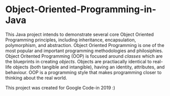 # Object-Oriented-Programming-in-Java

This Java project intends to demonstrate several core Object Oriented Programming principles, including inheritance, encapsulation, polymorphism, and abstraction. 
Object Oriented Programming is one of the most popular and important programming methodologies and philosiphies. Object Oritented Programming (OOP) is focused around _classes_ which are the blueprints in creating _objects_. Objects are practiacally identical to real-life objects (both tangible and intangible), having an identity, attributes, and behaviour. OOP is a programming style that makes programming closer to thinking about the real world.

This project was created for Google Code-in 2019 :)
